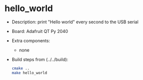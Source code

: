# hello_world

* Description: print "Hello world" every second to the USB serial

* Board: Adafruit QT Py 2040

* Extra components:
  + none

* Build steps from (../../build):

  ```bash
  cmake ..
  make hello_world
  ```